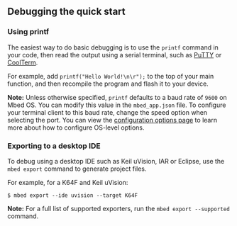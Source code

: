 <h2 id="debug-cli-qs">Debugging the quick start</h2>


### Using printf

The easiest way to do basic debugging is to use the `printf` command in your code, then read the output using a serial terminal, such as [PuTTY](http://www.putty.org/) or [CoolTerm](http://freeware.the-meiers.org/).

For example, add `printf("Hello World!\n\r");` to the top of your main function, and then recompile the program and flash it to your device.

<span class="notes">**Note:** Unless otherwise specified, `printf` defaults to a baud rate of `9600` on Mbed OS. You can modify this value in the `mbed_app.json` file. To configure your terminal client to this baud rate, change the speed option when selecting the port. You can view the [configuration options page](../reference/configuration.html) to learn more about how to configure OS-level options.</span>

### Exporting to a desktop IDE

To debug using a desktop IDE such as Keil uVision, IAR or Eclipse, use the `mbed export` command to generate project files.

For example, for a K64F and Keil uVision:

```console
$ mbed export --ide uvision --target K64F
```  

<span class="notes">**Note:** For a full list of supported exporters, run the `mbed export --supported` command.</span>
